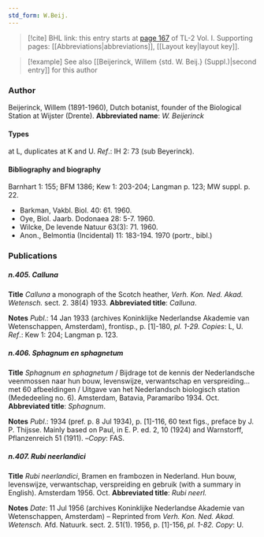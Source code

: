 ```yaml
---
std_form: W.Beij.
---
```


> [!cite] BHL link: this entry starts at [page 167](https://www.biodiversitylibrary.org/page/33120298) of TL-2 Vol. I.
> Supporting pages: [[Abbreviations|abbreviations]], [[Layout key|layout key]].

> [!example] See also [[Beijerinck, Willem {std. W. Beij.} (Suppl.)|second entry]] for this author

### Author

Beijerinck, Willem (1891-1960), Dutch botanist, founder of the Biological Station at Wijster (Drente). 
**Abbreviated name**: *W. Beijerinck*

#### Types

at L, duplicates at K and U.
*Ref*.: IH 2: 73 (sub Beyerinck).

#### Bibliography and biography

Barnhart 1: 155; BFM 1386; Kew 1: 203-204; Langman p. 123; MW suppl. p. 22.
- Barkman, Vakbl. Biol. 40: 61. 1960.
- Oye, Biol. Jaarb. Dodonaea 28: 5-7. 1960.
- Wilcke, De levende Natuur 63(3): 71. 1960.
- Anon., Belmontia (Incidental) 11: 183-194. 1970 (portr., bibl.)

### Publications

##### n.405. Calluna

**Title**
*Calluna* a monograph of the Scotch heather, *Verh. Kon. Ned. Akad. Wetensch.* sect. 2. 38(4) 1933.
**Abbreviated title**: *Calluna*.

**Notes**
*Publ*.: 14 Jan 1933 (archives Koninklijke Nederlandse Akademie van Wetenschappen, Amsterdam), frontisp., p. \[1\]-180, *pl. 1-29. Copies*: L, U.
*Ref*.: Kew 1: 204; Langman p. 123.

##### n.406. Sphagnum en sphagnetum

**Title**
*Sphagnum en sphagnetum* / Bijdrage tot de kennis der Nederlandsche veenmossen naar hun bouw, levenswijze, verwantschap en verspreiding... met 60 afbeeldingen / Uitgave van het Nederlandsch biologisch station (Mededeeling no. 6). Amsterdam, Batavia, Paramaribo 1934. Oct.
**Abbreviated title**: *Sphagnum*.

**Notes**
*Publ*.: 1934 (pref. p. 8 Jul 1934), p. \[1\]-116, 60 text figs., preface by J. P. Thijsse. Mainly based on Paul, in E. P. ed. 2, 10 (1924) and Warnstorff, Pflanzenreich 51 (1911). –*Copy*: FAS.

##### n.407. Rubi neerlandici

**Title**
*Rubi neerlandici*, Bramen en frambozen in Nederland. Hun bouw, levenswijze, verwantschap, verspreiding en gebruik (with a summary in English). Amsterdam 1956. Oct.
**Abbreviated title**: *Rubi neerl.*

**Notes**
*Date*: 11 Jul 1956 (archives Koninklijke Nederlandse Akademie van Wetenschappen, Amsterdam) – Reprinted from *Verh. Kon. Ned. Akad. Wetensch.* Afd. Natuurk. sect. 2. 51(1). 1956, p. \[1\]-156, *pl. 1-82. Copy*: U.

